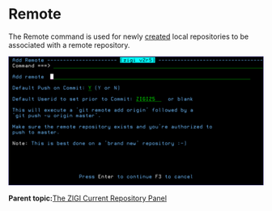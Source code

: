 # Remote

The Remote command is used for newly [created](#_Create) local repositories to be associated with a remote repository.

![](media/img(54).png)

**Parent topic:**[The ZIGI Current Repository Panel](zOS_ISPF_Git_Interface_Users_Guide_V3R0_the_zigi_current_repository_panel.html)

